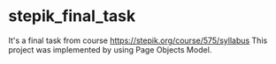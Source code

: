 # stepik_final_task
It's a final task from course https://stepik.org/course/575/syllabus
This project was implemented by using Page Objects Model.
